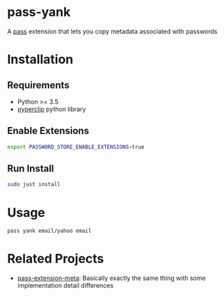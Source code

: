 # pass-yank

A [pass](https://www.passwordstore.org/) extension that lets you copy metadata
associated with passwords

# Installation

## Requirements

- Python >= 3.5
- [pyperclip](https://pypi.org/project/pyperclip/) python library

## Enable Extensions

```bash
export PASSWORD_STORE_ENABLE_EXTENSIONS=true
```

## Run Install

```bash
sudo just install
```

# Usage

```bash
pass yank email/yahoo email
```

# Related Projects

- [pass-extension-meta](https://github.com/rjekker/pass-extension-meta): Basically
  exactly the same thing with some implementation detail differences
